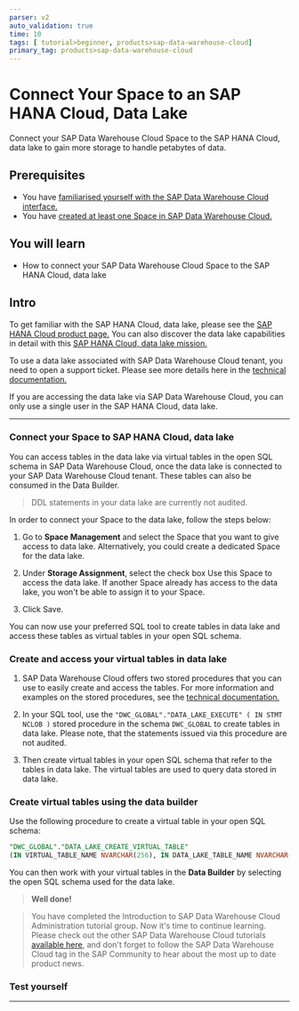 ```yaml
---
parser: v2
auto_validation: true
time: 10
tags: [ tutorial>beginner, products>sap-data-warehouse-cloud]
primary_tag: products>sap-data-warehouse-cloud
---
```


# Connect Your Space to an SAP HANA Cloud, Data Lake
<!-- description --> Connect your SAP Data Warehouse Cloud Space to the SAP HANA Cloud, data lake to gain more storage to handle petabytes of data.

## Prerequisites
 - You have [familiarised yourself with the SAP Data Warehouse Cloud interface.](data-warehouse-cloud-2-interface)
 - You have [created at least one Space in SAP Data Warehouse Cloud.](data-warehouse-cloud-4-spaces)

## You will learn
  - How to connect your SAP Data Warehouse Cloud Space to the SAP HANA Cloud, data lake

## Intro
To get familiar with the SAP HANA Cloud, data lake, please see the [SAP HANA Cloud product page.](https://www.sap.com/products/hana/cloud.html) You can also discover the data lake capabilities in detail with this [SAP HANA Cloud, data lake mission.](mission.hana-cloud-data-lake-get-started)

To use a data lake associated with SAP Data Warehouse Cloud tenant, you need to open a support ticket. Please see more details here in the [technical documentation.](https://help.sap.com/viewer/9f804b8efa8043539289f42f372c4862/cloud/en-US/93d0b5d4faa24777a4b78513f7ed6172.html?q=data%20lake)

If you are accessing the data lake via SAP Data Warehouse Cloud, you can only use a single user in the SAP HANA Cloud, data lake.


---

### Connect your Space to SAP HANA Cloud, data lake


You can access tables in the data lake via virtual tables in the open SQL schema in SAP Data Warehouse Cloud, once the data lake is connected to your SAP Data Warehouse Cloud tenant. These tables can also be consumed in the Data Builder.

> DDL statements in your data lake are currently not audited.

In order to connect your Space to the data lake, follow the steps below:

1. Go to **Space Management** and select the Space that you want to give access to data lake. Alternatively, you could create a dedicated Space for the data lake.

2. Under **Storage Assignment**, select the check box Use this Space to access the data lake. If another Space already has access to the data lake, you won't be able to assign it to your Space.

3. Click Save.

You can now use your preferred SQL tool to create tables in data lake and access these tables as virtual tables in your open SQL schema.


### Create and access your virtual tables in data lake


1. SAP Data Warehouse Cloud offers two stored procedures that you can use to easily create and access the tables. For more information and examples on the stored procedures, see the [technical documentation.](https://help.sap.com/viewer/9f804b8efa8043539289f42f372c4862/cloud/en-US/12b6825ac6d34db9902460f665cfcb88.html)

2. In your SQL tool, use the `"DWC_GLOBAL"."DATA_LAKE_EXECUTE" ( IN STMT NCLOB )` stored procedure in the schema `DWC_GLOBAL` to create tables in data lake. Please note, that the statements issued via this procedure are not audited.

3. Then create virtual tables in your open SQL schema that refer to the tables in data lake. The virtual tables are used to query data stored in data lake.




### Create virtual tables using the data builder


Use the following procedure to create a virtual table in your open SQL schema:

```SQL
"DWC_GLOBAL"."DATA_LAKE_CREATE_VIRTUAL_TABLE"
(IN VIRTUAL_TABLE_NAME NVARCHAR(256), IN DATA_LAKE_TABLE_NAME NVARCHAR(256), IN TARGET_SCHEMA_SYS BOOLEAN DEFAULT false).
```

You can then work with your virtual tables in the **Data Builder** by selecting the open SQL schema used for the data lake.

> **Well done!**

> You have completed the Introduction to SAP Data Warehouse Cloud Administration tutorial group. Now it's time to continue learning. Please check out the other SAP Data Warehouse Cloud tutorials [available here](https://developers.sap.com/tutorial-navigator.html?tag=products:technology-platform/sap-data-warehouse-cloud), and don't forget to follow the SAP Data Warehouse Cloud tag in the SAP Community to hear about the most up to date product news.



### Test yourself




---
